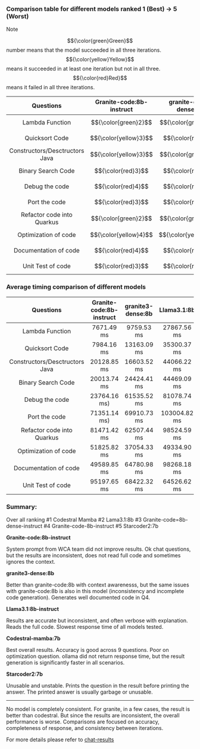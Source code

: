 ### Comparison table for different models ranked 1 (Best) -> 5 (Worst)

> [!NOTE]
> $${\color{green}Green}$$ number means that the model succeeded in all three iterations. $${\color{yellow}Yellow}$$ means it succeeded in at least one iteration but not in all three. $${\color{red}Red}$$ means it failed in all three iterations.

| Questions | Granite-code:8b-instruct | granite-code-dense:8b | Llama3.1:8b | Codestral-Mamba:7b | Starcoder2:7b |
| :----: | :----: | :----: | :----: | :----: | :----: |
| Lambda Function | $${\color{green}2}$$  | $${\color{green}4}$$  | $${\color{green}3}$$  | $${\color{green}1}$$ | $${\color{red}5}$$ |
| Quicksort Code | $${\color{yellow}3}$$  | $${\color{red}4}$$ | $${\color{green}1}$$ | $${\color{green}2}$$ | $${\color{red}5}$$ |
| Constructors/Desctructors Java | $${\color{yellow}3}$$  | $${\color{green}2}$$ | $${\color{yellow}4}$$ | $${\color{green}1}$$ | $${\color{red}5}$$ |
| Binary Search Code | $${\color{red}3}$$  | $${\color{red}4}$$ | $${\color{green}2}$$ | $${\color{green}1}$$ | $${\color{red}5}$$ |
| Debug the code | $${\color{red}4}$$ | $${\color{red}3}$$  | $${\color{green}1}$$  | $${\color{yellow}2}$$ | $${\color{red}5}$$ |
| Port the code |  $${\color{red}3}$$  | $${\color{red}4}$$ | $${\color{yellow}1}$$  | $${\color{yellow}2}$$ | $${\color{red}5}$$ |
| Refactor code into Quarkus | $${\color{green}2}$$  | $${\color{green}2}$$ | $${\color{green}2}$$ | $${\color{green}2}$$  | $${\color{red}5}$$ |
| Optimization of code | $${\color{yellow}4}$$  |  $${\color{yellow}2}$$ | $${\color{yellow}3}$$  | $${\color{green}1}$$ | $${\color{red}5}$$ |
| Documentation of code | $${\color{red}4}$$ | $${\color{red}3}$$   | $${\color{green}1}$$ | $${\color{yellow}2}$$ | $${\color{red}5}$$ |
| Unit Test of code | $${\color{red}3}$$  | $${\color{red}4}$$ | $${\color{yellow}2}$$ | $${\color{green}1}$$ | $${\color{red}5}$$ |


### Average timing comparison of different models
| Questions | Granite-code:8b-instruct | granite3-dense:8b | Llama3.1:8b |
| :----: | :----: | :----: | :----: |
| Lambda Function |  7671.49 ms |   9759.53 ms | 27867.56 ms | 
| Quicksort Code | 7984.16 ms | 13163.09 ms| 35300.37 ms |
| Constructors/Desctructors Java | 20128.85 ms | 16603.52 ms | 44066.22 ms |
| Binary Search Code | 20013.74 ms| 24424.41 ms | 44469.09 ms |
| Debug the code | 23764.16 ms) | 61535.52 ms | 81078.74 ms  |
| Port the code | 71351.14 ms) | 69910.73 ms | 103004.82 ms|
| Refactor code into Quarkus | 81471.42 ms | 62507.44 ms | 98524.59 ms |
| Optimization of code | 51825.82 ms | 37054.33 ms | 49334.90 ms |
| Documentation of code | 49589.85 ms | 64780.98 ms | 98268.18 ms |
| Unit Test of code | 95197.65 ms | 68422.32 ms | 64526.62 ms | 


### Summary:
Over all ranking
#1 Codestral Mamba
#2 Lama3.1:8b
#3 Granite-code=8b-dense-instruct
#4 Granite-code-8b-instruct
#5 Starcoder2:7b

**Granite-code:8b-instruct**

System prompt from WCA team did not improve results. Ok chat questions, but the results are inconsistent, does not read full code and sometimes ignores the context.

**granite3-dense:8b**

Better than granite-code:8b with context awarenesss, but the same issues with granite-code:8b is also in this model (inconsistency and incomplete code generation). Generates well documented code in Q4.

**Llama3.1:8b-instruct**

Results are accurate but inconsistent, and often verbose with explanation. Reads the full code. Slowest response time of all models tested.

**Codestral-mamba:7b**

Best overall results. Accuracy is good across 9 questions. Poor on optimization question. ollama did not return response time, but the result generation is significantly faster in all scenarios. 

**Starcoder2:7b**

Unusable and unstable. Prints the question in the result before printing the answer. The printed answer is usually garbage or unusable.

---------------------------------------------------------------------------------------------------

No model is completely consistent. For granite, in a few cases, the result is better than codestral. But since the results are inconsistent, the overall performance is worse.
Comparisons are focused on accuracy, completeness of response, and consistency between iterations.

For more details please refer to [chat-results](https://github.com/IBM-GC/vscode-granite-testcases/tree/main/chat-results)
